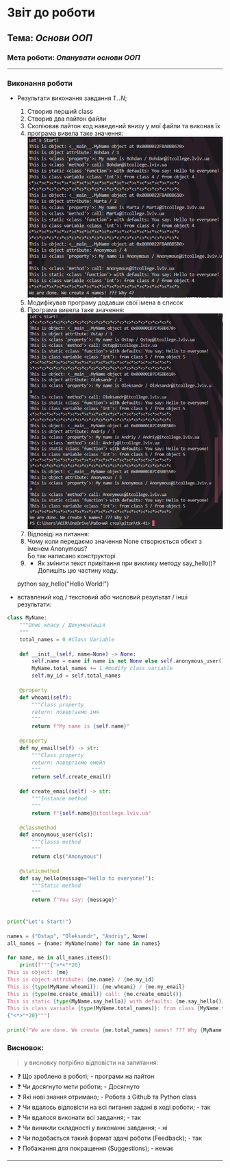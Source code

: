 # Звіт до роботи
## Тема: _Основи ООП_
### Мета роботи: _Опанувати основи ООП_
---
### Виконання роботи
- Результати виконання завдання *1...N*;
    1. Створив перший class
    1. Створив два пайтон файли
    1. Скопіював пайтон код наведений внизу у мої файли та виконав їх
    1. програма вивела таке значення:
![alt text](https://github.com/opusas/tk-41/blob/main/lab3/pictures/lab3.1.PNG "скрін 1")
   1. Модифікував програму додавши свої імена в список
    1. Програма вивела таке значення:
![alt text](https://github.com/opusas/tk-41/blob/main/lab3/pictures/lab3.2.PNG "скрін 2")
   1. Відповіді на питання:
    1.  Чому коли передаємо значення None створюється обєкт з іменем Anonymous?  
    Бо так написано конструкторі
    2. - Як змінити текст привітання при виклику методу say_hello()? Допишіть цю частину коду.  
    
    python 
    say_hello("Hello World!")
    

- вставлений код / текстовий або числовий результат / інші результати:
```python
class MyName:
    """Опис класу / Документація
    """
    total_names = 0 #Class Variable

    def __init__(self, name=None) -> None:
        self.name = name if name is not None else self.anonymous_user().name #Class attributes / Instance variables
        MyName.total_names += 1 #modify class variable
        self.my_id = self.total_names

    @property
    def whoami(self): 
        """Class property
        return: повертаємо імя 
        """
        return f"My name is {self.name}"
    
    @property
    def my_email(self) -> str:
        """Class property
        return: повертаємо емейл
        """
        return self.create_email()
    
    def create_email(self) -> str:
        """Instance method
        """
        return f"{self.name}@itcollege.lviv.ua"

    @classmethod
    def anonymous_user(cls):
        """Classs method
        """
        return cls("Anonymous")
    
    @staticmethod
    def say_hello(message="Hello to everyone!"):
        """Static method
        """
        return f"You say: {message}"


print("Let's Start!")

names = ("Ostap", "Oleksandr", "Andriy", None)
all_names = {name: MyName(name) for name in names}

for name, me in all_names.items():
    print(f"""{">*<"*20}
This is object: {me} 
This is object attribute: {me.name} / {me.my_id}
This is {type(MyName.whoami)}: {me.whoami} / {me.my_email}
This is {type(me.create_email)} call: {me.create_email()}
This is static {type(MyName.say_hello)} with defaults: {me.say_hello()} 
This is class variable {type(MyName.total_names)}: from class {MyName.total_names} / from object {me.total_names}
{"<*>"*20}""")

print(f"We are done. We create {me.total_names} names! ??? Why {MyName.total_names}?")
```
### Висновок: 
> у висновку потрібно відповісти на запитання:
- :question: Що зроблено в роботі; - програми на пайтон
- :question: Чи досягнуто мети роботи; - Досягнуто
- :question: Які нові знання отримано; - Робота з Github та Python class
- :question: Чи вдалось відповісти на всі питання задані в ході роботи; - так
- :question: Чи вдалося виконати всі завдання; - так
- :question: Чи виникли складності у виконанні завдання; - ні
- :question: Чи подобається такий формат здачі роботи (Feedback); - так
- :question: Побажання для покращення (Suggestions); - немає
--- 
